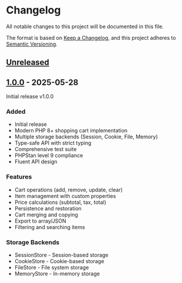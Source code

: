 # Changelog

All notable changes to this project will be documented in this file.

The format is based on [Keep a Changelog](https://keepachangelog.com/en/1.0.0/),
and this project adheres to [Semantic Versioning](https://semver.org/spec/v2.0.0.html).

## [Unreleased]

## [1.0.0] - 2025-05-28
Initial release v1.0.0
### Added
- Initial release
- Modern PHP 8+ shopping cart implementation
- Multiple storage backends (Session, Cookie, File, Memory)
- Type-safe API with strict typing
- Comprehensive test suite
- PHPStan level 9 compliance
- Fluent API design

### Features
- Cart operations (add, remove, update, clear)
- Item management with custom properties
- Price calculations (subtotal, tax, total)
- Persistence and restoration
- Cart merging and copying
- Export to array/JSON
- Filtering and searching items

### Storage Backends
- SessionStore - Session-based storage
- CookieStore - Cookie-based storage
- FileStore - File system storage
- MemoryStore - In-memory storage

[Unreleased]: https://github.com/vendor/modern-cart/compare/v1.0.0...HEAD
[1.0.0]: https://github.com/vendor/modern-cart/releases/tag/v1.0.0
